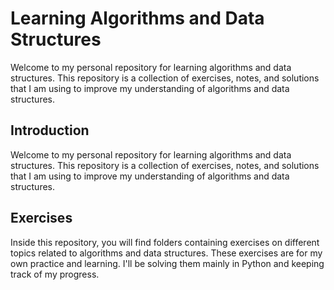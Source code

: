 # Learning Algorithms and Data Structures

Welcome to my personal repository for learning algorithms and data structures. This repository is a collection of exercises, notes, and solutions that I am using to improve my understanding of algorithms and data structures.

## Introduction

Welcome to my personal repository for learning algorithms and data structures. This repository is a collection of exercises, notes, and solutions that I am using to improve my understanding of algorithms and data structures.

## Exercises

Inside this repository, you will find folders containing exercises on different topics related to algorithms and data structures. These exercises are for my own practice and learning. I'll be solving them mainly in Python and keeping track of my progress.
